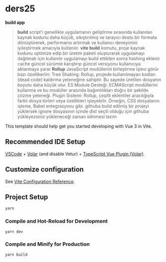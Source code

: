 # ders25

**build app**
> **build** script'i genellikle uygulamanın geliştirme sırasında kullanılan kaynak kodunu daha küçük, sıkıştırılmış ve
> tarayıcı dostu bir formata dönüştürerek, performansı artırmak ve kullanıcı deneyimini iyileştirmek amacıyla
> kullanılır.
> **vite build** komutu, proje kaynak kodunu optimize edip bir üretim paketi oluşturarak uygulamayı dağıtmak için kullanılır
> uygulamayı build ettikten sonra hashing eklenir cache güncel sürümle karıştırıp güncel versiyonu kullanıcıya aktarmaya yarar
> **Rollup** JavaScript modüllerini birleştirme işlevi görür bazı özellikerliri:
> Tree Shaking: Rollup, projede kullanılmayan kodları (dead code) kaldırma yeteneğine sahiptir. Bu sayede üretilen dosyanın boyutu daha küçük olur.
> ES Module Desteği: ECMAScript modüllerini kullanma ve bu modüller arasında bağımlılıkları doğru bir şekilde çözme yeteneği.
> Plugin Sistemi: Rollup, çeşitli eklentiler aracılığıyla farklı dosya türleri veya özellikleri işleyebilir. Örneğin,
> CSS dosyalarını işleme, Babel entegrasyonu gibi.
> githuba build edilmiş bir projeyi yüklersek ignore dosyasının içinde dist seçili olduğu için githuba yükleyezsiniz yükleneceği zaman silinmesi lazım

This template should help get you started developing with Vue 3 in Vite.

## Recommended IDE Setup

[VSCode](https://code.visualstudio.com/) + [Volar](https://marketplace.visualstudio.com/items?itemName=Vue.volar) (and
disable
Vetur) + [TypeScript Vue Plugin (Volar)](https://marketplace.visualstudio.com/items?itemName=Vue.vscode-typescript-vue-plugin).

## Customize configuration

See [Vite Configuration Reference](https://vitejs.dev/config/).

## Project Setup

```sh
yarn
```

### Compile and Hot-Reload for Development

```sh
yarn dev
```

### Compile and Minify for Production

```sh
yarn build
```
